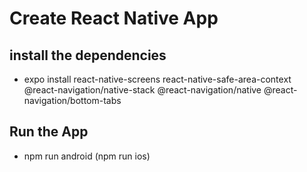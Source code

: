 # Create React Native App

## install the dependencies

- expo install react-native-screens react-native-safe-area-context @react-navigation/native-stack @react-navigation/native @react-navigation/bottom-tabs

## Run the App

- npm run android (npm run ios)
